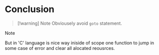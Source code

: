 # Conclusion

> [!warning] Note
> Obviousely avoid `goto` statement.

> [!note]
> But in 'C' language is nice way iniside of scope one function to jump in some case of error and clear all alocated reousrces.

